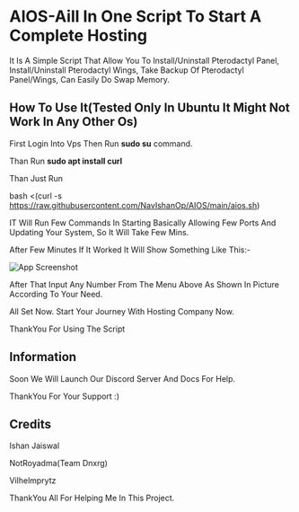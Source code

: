 # AIOS-Aill In One Script To Start A Complete Hosting
It Is A Simple Script That Allow You To Install/Uninstall Pterodactyl Panel, Install/Uninstall Pterodactyl Wings, Take Backup Of Pterodactyl Panel/Wings, Can Easily Do Swap Memory.
## How To Use It(Tested Only In Ubuntu It Might Not Work In Any Other Os)
First Login Into Vps Then Run **sudo su** command.

Than Run **sudo apt install curl**

Than Just Run 

bash <(curl -s https://raw.githubusercontent.com/NavIshanOp/AIOS/main/aios.sh)

IT Will Run Few Commands In Starting Basically Allowing Few Ports And Updating Your System, So It Will Take Few Mins.

After Few Minutes If It Worked It Will Show Something Like This:-

![App Screenshot](https://cdn.discordapp.com/attachments/989775918346149898/1003346865976258680/unknown.png)

After That Input Any Number From The Menu Above As Shown In Picture According To Your Need.

All Set Now. Start Your Journey With Hosting Company Now.

ThankYou For Using The Script

## Information

Soon We Will Launch Our Discord Server And Docs For Help.

ThankYou For Your Support :)

## Credits

Ishan Jaiswal

NotRoyadma(Team Dnxrg)

Vilhelmprytz

ThankYou All For Helping Me In This Project.
